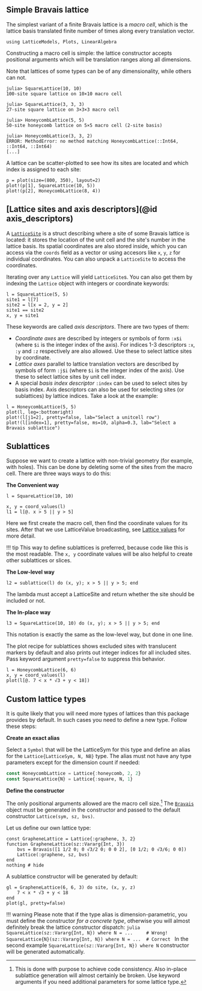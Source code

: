 ## Simple Bravais lattice

The simplest variant of a finite Bravais lattice is a *macro cell*, 
which is the lattice basis translated finite number of times along every translation vector.

```@setup env
using LatticeModels, Plots, LinearAlgebra
```

Constructing a macro cell is simple: the lattice constructor accepts positional arguments
which will be translation ranges along all dimensions.

Note that lattices of some types can be of any dimensionality, while others can not.

```jldoctest; setup=:(using LatticeModels)
julia> SquareLattice(10, 10)
100-site square lattice on 10×10 macro cell

julia> SquareLattice(3, 3, 3)
27-site square lattice on 3×3×3 macro cell

julia> HoneycombLattice(5, 5)
50-site honeycomb lattice on 5×5 macro cell (2-site basis)

julia> HoneycombLattice(3, 3, 2)
ERROR: MethodError: no method matching HoneycombLattice(::Int64, ::Int64, ::Int64)
[...]
```

A lattice can be scatter-plotted to see how its sites are located and which index is assigned to each site:

```@example env
p = plot(size=(800, 350), layout=2)
plot!(p[1], SquareLattice(10, 5))
plot!(p[2], HoneycombLattice(8, 4))
```

## [Lattice sites and axis descriptors](@id axis_descriptors)

A [`LatticeSite`](@ref) is a struct describing where a site of some Bravais lattice is located: 
it stores the location of the unit cell and the site's number in the lattice basis. Its spatial coordinates are also stored inside, which you can access via the `coords` field as a vector or using accesors like `x`, `y`, `z` for individual coordinates. You can also unpack a `LatticeSite` to access the coordinates.

Iterating over any `Lattice` will yield `LatticeSite`s. 
You can also get them by indexing the `Lattice` object with integers or coordinate keywords:

```@example env
l = SquareLattice(5, 5)
site1 = l[7]
site2 = l[x = 2, y = 2]
site1 == site2
x, y = site1
```

These keywords are called *axis descriptors*. There are two types of them:
- *Coordinate axes* are described by integers or symbols of form `:x$i` (where `$i` is the integer index of the axis). For indices 1-3 descriptors `:x`, `:y` and `:z` respectively are also allowed. Use these to select lattice sites by coordinate.
- *Lattice axes* parallel to lattice translation vectors are described by symbols of form `:j$i` (where `$i` is the integer index of the axis). Use these to select lattice sites by unit cell index.
- A special *basis index descriptor* `:index` can be used to select sites by basis index.
Axis descriptors can also be used for selecting sites (or sublattices) by lattice indices. Take a look at the example:

```@example env
l = HoneycombLattice(5, 5)
plot(l, leg=:bottomright)
plot!(l[j1=2], pretty=false, lab="Select a unitcell row")
plot!(l[index=1], pretty=false, ms=10, alpha=0.3, lab="Select a Bravais sublattice")
```

## Sublattices

Suppose we want to create a lattice with non-trivial geometry (for example, with holes). 
This can be done by deleting some of the sites from the macro cell. There are three ways ways to do this:

**The Convenient way**

```@example env
l = SquareLattice(10, 10)

x, y = coord_values(l)
l1 = l[@. x > 5 || y > 5]
```

Here we first create the macro cell, then find the coordinate values for its sites.
After that we use LatticeValue broadcasting, see [Lattice values](@ref) for more detail.

!!! tip
    This way to define sublattices is preferred, because code like this is the most readable.
    The `x, y` coordinate values will be also helpful to create other sublattices or slices.

**The Low-level way**

```@example env
l2 = sublattice(l) do (x, y); x > 5 || y > 5; end
```

The lambda must accept a LatticeSite and return whether the site should be included or not.

**The In-place way**

```@example env
l3 = SquareLattice(10, 10) do (x, y); x > 5 || y > 5; end
```

This notation is exactly the same as the low-level way, but done in one line.

The plot recipe for sublattices shows excluded sites with translucent markers by default and also prints out integer indices for all included sites. Pass keyword argument `pretty=false` to suppress this behavior.

```@example env
l = HoneycombLattice(6, 6)
x, y = coord_values(l)
plot(l[@. 7 < x * √3 + y < 18])
```

## Custom lattice types

It is quite likely that you will need more types of lattices than this package provides by default. In such cases you need to define a new type. Follow these steps:

**Create an exact alias**

Select a `Symbol` that will be the LatticeSym for this type and define an alias for the `Lattice{LatticeSym, N, NB}` type. The alias must not have any type parameters except for the dimension count if needed:

```julia
const HoneycombLattice = Lattice{:honeycomb, 2, 2}
const SquareLattice{N} = Lattice{:square, N, 1}
```

**Define the constructor**

The only positional arguments allowed are the macro cell size.[^1] The [`Bravais`](@ref) object must be generated in the constructor and passed to the default constructor `Lattice(sym, sz, bvs)`.

[^1]: This is done with purpose to achieve code consistency. Also in-place sublattice generation will almost certainly be broken. Use keyword arguments if you need additional parameters for some lattice type.

Let us define our own lattice type:
```@example env
const GrapheneLattice = Lattice{:graphene, 3, 2}
function GrapheneLattice(sz::Vararg{Int, 3})
    bvs = Bravais([1 1/2 0; 0 √3/2 0; 0 0 2], [0 1/2; 0 √3/6; 0 0])
    Lattice(:graphene, sz, bvs)
end
nothing # hide
```

A sublattice constructor will be generated by default:

```@example env
gl = GrapheneLattice(6, 6, 3) do site, (x, y, z)
    7 < x * √3 + y < 18
end
plot(gl, pretty=false)
```

!!! warning
    Please note that if the type alias is dimension-parametric, you must define the constructor *for a concrete type*, otherwise you will almost definitely break the lattice constructor dispatch:
    ```julia
    SquareLattice(sz::Vararg{Int, N}) where N = ...     # Wrong!
    SquareLattice{N}(sz::Vararg{Int, N}) where N = ...  # Correct
    ```
    In the second example `SquareLattice(sz::Vararg{Int, N}) where N` constructor will be generated automatically.